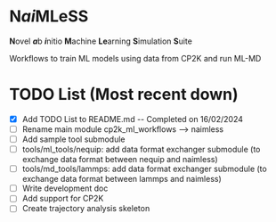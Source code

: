 # N*ai*MLeSS
**N**ovel ***a***b ***i***nitio **M**achine **Le**arning **S**imulation **S**uite

Workflows to train ML models using data from CP2K and run ML-MD

# TODO List (Most recent down)
- [X] Add TODO List to README.md -- Completed on 16/02/2024
- [ ] Rename main module cp2k_ml_workflows --> naimless
- [ ] Add sample tool submodule
- [ ] tools/ml_tools/nequip: add data format exchanger submodule (to exchange data format between nequip and naimless)
- [ ] tools/md_tools/lammps: add data format exchanger submodule (to exchange data format between lammps and naimless)
- [ ] Write development doc
- [ ] Add support for CP2K
- [ ] Create trajectory analysis skeleton